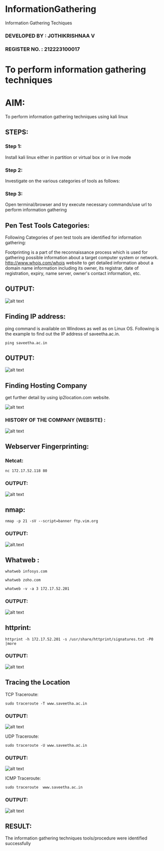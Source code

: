 # InformationGathering
Information Gathering Techiques

### DEVELOPED BY : JOTHIKRISHNAA V
### REGISTER NO. : 212223100017

# To perform information gathering techniques

# AIM:

To perform information gathering techniques using kali linux 

## STEPS:

### Step 1:

Install kali linux either in partition or virtual box or in live mode

### Step 2:

Investigate on the various categories of tools as follows:

### Step 3:
Open terminal/browser and try execute necessary commands/use url to perform information gathering

## Pen Test Tools Categories:  

Following Categories of pen test tools are identified for information gathering:

Footprinting is a part of the reconnaissance process which is used for gathering possible information about a target computer system or network.
http://www.whois.com/whois website to get detailed information about a domain name information including its owner, its registrar, date of registration, expiry, name server, owner's contact information, etc.

## OUTPUT:
![alt text](image.png)
## Finding IP address:
ping command is available on Windows as well as on Linux OS. Following is the example to find out the IP address of saveetha.ac.in.
~~~
ping saveetha.ac.in
~~~
## OUTPUT:
![alt text](image-2.png)

## Finding Hosting Company
get further detail by using ip2location.com website.

![alt text](image-3.png)

### HISTORY OF THE COMPANY (WEBSITE) :
![alt text](image-4.png)

## Webserver Fingerprinting:

### Netcat:
~~~
nc 172.17.52.118 80
~~~
### OUTPUT:
![alt text](image-11.png)

## nmap:
~~~
nmap -p 21 -sV --script=banner ftp.vim.org
~~~
### OUTPUT:
![alt.text](image-5.png)

## Whatweb : 
~~~
whatweb infosys.com
~~~
~~~
whatweb zoho.com
~~~
~~~
whatweb -v -a 3 172.17.52.201
~~~
### OUTPUT:
![alt text](image-6.png)

## httprint:
~~~
httprint -h 172.17.52.201 -s /usr/share/httprint/signatures.txt -P0 |more
~~~
### OUTPUT:
![alt text](image-7.png)

## Tracing the Location
TCP Traceroute:
~~~
sudo traceroute -T www.saveetha.ac.in
~~~
### OUTPUT:
![alt text](image-8.png)

UDP Traceroute:
~~~
sudo traceroute -U www.saveetha.ac.in
~~~
### OUTPUT:
![alt text](image-9.png)

ICMP Traceroute:
~~~
sudo traceroute  www.saveetha.ac.in
~~~
### OUTPUT:
![alt text](image-10.png)

## RESULT:
The information gathering techniques tools/procedure were  identified successfully
